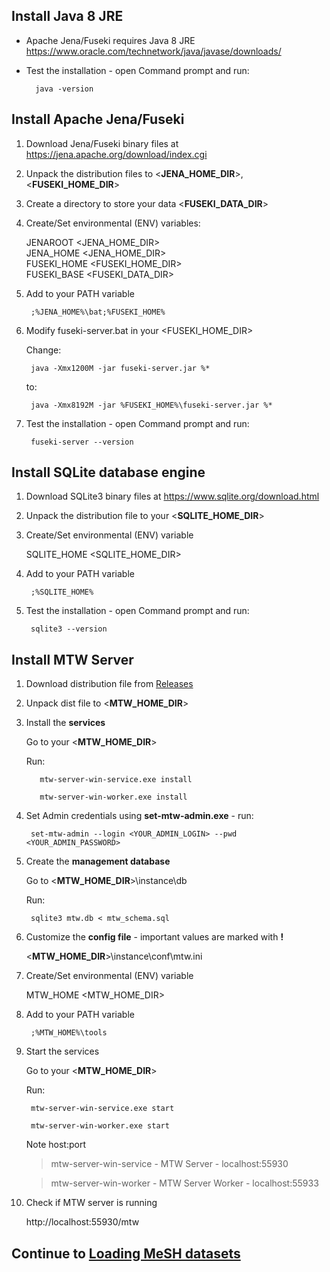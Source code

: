 ## Install Java 8 JRE 

* Apache Jena/Fuseki requires Java 8 JRE https://www.oracle.com/technetwork/java/javase/downloads/

* Test the installation - open Command prompt and run:

        java -version

## Install Apache Jena/Fuseki

1. Download Jena/Fuseki binary files at https://jena.apache.org/download/index.cgi

2. Unpack the distribution files to <**JENA_HOME_DIR**>, <**FUSEKI_HOME_DIR**>

3. Create a directory to store your data <**FUSEKI_DATA_DIR**>

4. Create/Set environmental (ENV) variables:

    JENAROOT     <JENA_HOME_DIR>    
    JENA_HOME    <JENA_HOME_DIR>    
    FUSEKI_HOME  <FUSEKI_HOME_DIR>    
    FUSEKI_BASE  <FUSEKI_DATA_DIR>

5. Add to your PATH variable

        ;%JENA_HOME%\bat;%FUSEKI_HOME%

6. Modify fuseki-server.bat in your <FUSEKI_HOME_DIR>

    Change:
      
        java -Xmx1200M -jar fuseki-server.jar %*
        
    to:
        
        java -Xmx8192M -jar %FUSEKI_HOME%\fuseki-server.jar %*

7. Test the installation - open Command prompt and run:
 
        fuseki-server --version

## Install SQLite database engine

1. Download SQLite3 binary files at https://www.sqlite.org/download.html

2. Unpack the distribution file to your <**SQLITE_HOME_DIR**>

3. Create/Set environmental (ENV) variable

    SQLITE_HOME  <SQLITE_HOME_DIR>

4. Add to your PATH variable

        ;%SQLITE_HOME%

5. Test the installation - open Command prompt and run:

        sqlite3 --version

## Install MTW Server

1. Download distribution file from [Releases](https://github.com/filak/MTW-MeSH/releases)

2. Unpack dist file to <**MTW_HOME_DIR**>

3. Install the **services**
    
    Go to your <**MTW_HOME_DIR**>

    Run:

          mtw-server-win-service.exe install
        
          mtw-server-win-worker.exe install

4. Set Admin credentials using **set-mtw-admin.exe** - run:

        set-mtw-admin --login <YOUR_ADMIN_LOGIN> --pwd <YOUR_ADMIN_PASSWORD>

5. Create the **management database**
    
    Go to  <**MTW_HOME_DIR**>\instance\db
    
    Run:

        sqlite3 mtw.db < mtw_schema.sql

6. Customize the **config file** - important values are marked with **!**
     
    <**MTW_HOME_DIR**>\instance\conf\mtw.ini

7. Create/Set environmental (ENV) variable

    MTW_HOME  <MTW_HOME_DIR>

8. Add to your PATH variable

        ;%MTW_HOME%\tools
    
9. Start the services
    
    Go to your <**MTW_HOME_DIR**>
    
    Run:
    
        mtw-server-win-service.exe start

        mtw-server-win-worker.exe start

    Note host:port
    
    > mtw-server-win-service - MTW Server - localhost:55930
    
    > mtw-server-win-worker - MTW Server Worker - localhost:55933    
    
10. Check if MTW server is running
    
    http://localhost:55930/mtw


## Continue to [Loading MeSH datasets](https://github.com/filak/MTW-MeSH/wiki/Loading-MeSH-datasets) ##